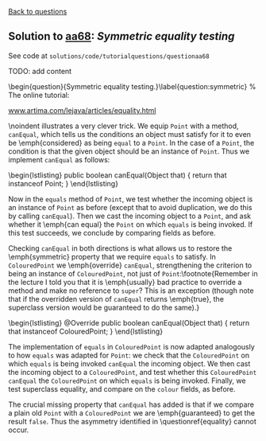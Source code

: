 [Back to questions](../README.md)

## Solution to [aa68](../questions/aa68): *Symmetric equality testing*

See code at `solutions/code/tutorialquestions/questionaa68`

TODO: add content

\begin{question}{Symmetric equality testing.}\label{question:symmetric}
%
The online tutorial:

www.artima.com/lejava/articles/equality.html

\noindent illustrates a very clever trick.  We equip `Point`
with a method, `canEqual`, which tells us the conditions an object must satisfy for it to even be \emph{considered}
as being `equal` to a `Point`.  In the case of a `Point`, the condition is that the given object
should be an instance of `Point`.  Thus we implement `canEqual` as follows:

\begin{lstlisting}
public boolean canEqual(Object that) {
  return that instanceof Point;
}
\end{lstlisting}

Now in the `equals` method of `Point`, we test whether the incoming object is an instance of `Point` as before
(except that to avoid duplication, we do this by calling `canEqual`).  Then we cast the incoming object to a `Point`, and
ask whether it \emph{can equal} the `Point` on which `equals` is being invoked.  If this test succeeds, we conclude by comparing
fields as before.

Checking `canEqual` in both directions is what allows us to restore the \emph{symmetric} property that we require `equals`
to satisfy.  In `ColouredPoint` we \emph{override} `canEqual`, strengthening the criterion to being an instance of
`ColouredPoint`, not just of `Point`:\footnote{Remember in the lecture I told you that it is \emph{usually} bad practice to override a method and make no reference to `super`?  This is an exception (though note that if the overridden version of `canEqual` returns \emph{true}, the superclass version would be guaranteed to do the same).}

\begin{lstlisting}
@Override
public boolean canEqual(Object that) {
  return that instanceof ColouredPoint;
}
\end{lstlisting}

The implementation of `equals` in `ColouredPoint` is now adapted analogously to how `equals` was adapted for `Point`: we check that the `ColouredPoint` on which `equals` is being invoked `canEqual` the incoming object.  We then cast the incoming object to a `ColouredPoint`, and test whether this `ColouredPoint` `canEqual` the `ColouredPoint` on which `equals` is being invoked.  Finally, we test superclass equality, and compare on the `colour` fields, as before.

The crucial missing property that `canEqual` has added is that if we compare a plain old `Point` with a `ColouredPoint` we are \emph{guaranteed} to get the result `false`.  Thus the asymmetry identified in \questionref{equality} cannot occur.

